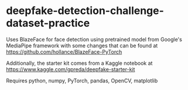 # deepfake-detection-challenge-dataset-practice
Uses BlazeFace for face detection using pretrained model from Google's MediaPipe framework with some changes that can be found at https://github.com/hollance/BlazeFace-PyTorch

Additionally, the starter kit comes from a Kaggle notebook at https://www.kaggle.com/gpreda/deepfake-starter-kit

Requires python, numpy, PyTorch, pandas, OpenCV, matplotlib

